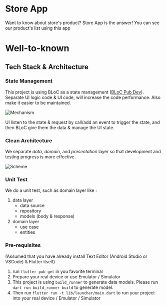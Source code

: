 # Store App

Want to know about store's product? Store App is the answer! You can see our product's list
using this app

# Well-to-known

## Tech Stack & Architecture

### State Management

This project is using BLoC as a state management ([BLoC Pub Dev](https://pub.dev/packages/flutter_bloc)).
Separate UI logic code & UI code, will increase the code performance. Also make it easier 
to be maintained.

![Mechanism](https://bloclibrary.dev/_astro/bloc_architecture_full.CYn-T9Ox_Z20Hwr9.webp)

UI listen to the state & request by call/add an event to trigger the state, 
and then BLoC give them the data & manage the UI state.

### Clean Architecture

We separate *data*, *domain*, and *presentation* layer so that development and testing
progress is more effective.

![Scheme](https://i0.wp.com/resocoder.com/wp-content/uploads/2019/08/Clean-Architecture-Flutter-Diagram.png?w=556&ssl=1)

### Unit Test
We do a unit test, such as domain layer like :

1. data layer
    - data source
    - repository
    - models (body & response)
2. domain layer
    - use case
    - entities

### Pre-requisites
(Assumed that you have already install Text Editor (Android Studio or VSCode) & Flutter itself)

1. run `flutter pub get` in you favorite terminal
2. Prepare your real device or use Emulator / Simulator
3. This project is using `build_runner` to generate data models. Please run `dart run build_runner build` to generate model.
4. Then run `flutter run -t lib/launcher/main.dart` to run your project into your real device / Emulator / Simulator